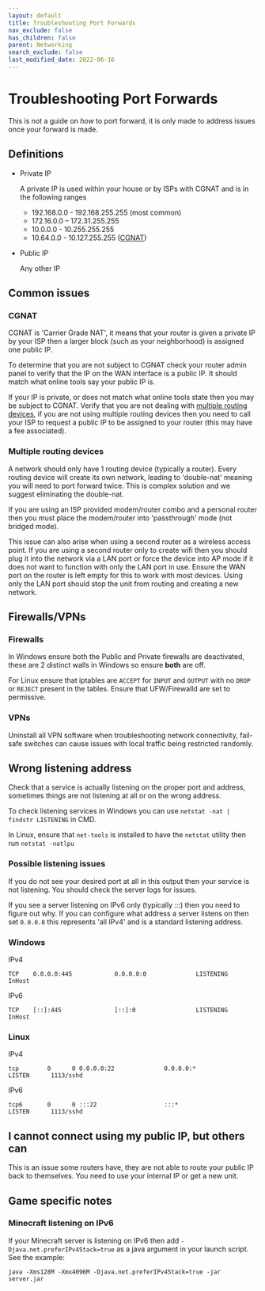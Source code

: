 ```yaml
---
layout: default
title: Troubleshooting Port Forwards
nav_exclude: false
has_children: false
parent: Networking
search_exclude: false
last_modified_date: 2022-06-16
---
```

# Troubleshooting Port Forwards
This is not a guide on *how* to port forward, it is only made to address issues once your forward is made.

## Definitions

* Private IP
	
	A private IP is used within your house or by ISPs with CGNAT and is in the following ranges 
    
    * 192.168.0.0 - 192.168.255.255 (most common)
    * 172.16.0.0 – 172.31.255.255
    * 10.0.0.0 - 10.255.255.255
    * 10.64.0.0 - 10.127.255.255 ([CGNAT](#cgnat))

* Public IP
	
    Any other IP

## Common issues

### CGNAT 

CGNAT is 'Carrier Grade NAT', it means that your router is given a private IP by your ISP then a larger block (such as your neighborhood) is assigned one public IP.

To determine that you are not subject to CGNAT check your router admin panel to verify that the IP on the WAN interface is a public IP. It should match what online tools say your public IP is. 

If your IP is private, or does not match what online tools state then you may be subject to CGNAT. Verify that you are not dealing with [multiple routing devices](https://rtech.support/books/networking/page/troubleshooting-port-forwards#bkmrk-multiple-routing-dev), if you are not using multiple routing devices then you need to call your ISP to request a public IP to be assigned to your router (this may have a fee associated).

### Multiple routing devices
A network should only have 1 routing device (typically a router). Every routing device will create its own network, leading to 'double-nat' meaning you will need to port forward twice. This is complex solution and we suggest eliminating the double-nat.

If you are using an ISP provided modem/router combo and a personal router then you must place the modem/router into 'passthrough' mode (not bridged mode).

This issue can also arise when using a second router as a wireless access point. If you are using a second router only to create wifi then you should plug it into the network via a LAN port or force the device into AP mode if it does not want to function with only the LAN port in use. Ensure the WAN port on the router is left empty for this to work with most devices. Using only the LAN port should stop the unit from routing and creating a new network.

## Firewalls/VPNs
### Firewalls

In Windows ensure both the Public and Private firewalls are deactivated, these are 2 distinct walls in Windows so ensure **both** are off.

For Linux ensure that iptables are `ACCEPT` for `INPUT` and `OUTPUT` with no `DROP` or `REJECT` present in the tables. Ensure that UFW/Firewalld are set to permissive.

### VPNs
Uninstall all VPN software when troubleshooting network connectivity, fail-safe switches can cause issues with local traffic being restricted randomly.

## Wrong listening address
Check that a service is actually listening on the proper port and address, sometimes things are not listening at all or on the wrong address.

To check listening services in Windows you can use `netstat -nat | findstr LISTENING` in CMD.

In Linux, ensure that `net-tools` is installed to have the `netstat` utility then run `netstat -natlpu`

### Possible listening issues
If you do not see your desired port at all in this output then your service is not listening. You should check the server logs for issues.

If you see a server listening on IPv6 only (typically :::) then you need to figure out why. If you can configure what address a server listens on then set `0.0.0.0` this represents 'all IPv4' and is a standard listening address.

### Windows

IPv4
```
TCP    0.0.0.0:445            0.0.0.0:0              LISTENING       InHost
```
IPv6
```
TCP    [::]:445               [::]:0                 LISTENING       InHost
```
### Linux

IPv4
```
tcp        0      0 0.0.0.0:22              0.0.0.0:*               LISTEN      1113/sshd
```
IPv6
```
tcp6       0      0 :::22                   :::*                    LISTEN      1113/sshd
```

## I cannot connect using my public IP, but others can

This is an issue some routers have, they are not able to route your public IP back to themselves. You need to use your internal IP or get a new unit.

## Game specific notes

### Minecraft listening on IPv6
If your Minecraft server is listening on IPv6 then add `-Djava.net.preferIPv4Stack=true` as a java argument in your launch script. See the example:

```
java -Xms128M -Xmx4096M -Djava.net.preferIPv4Stack=true -jar server.jar
```
